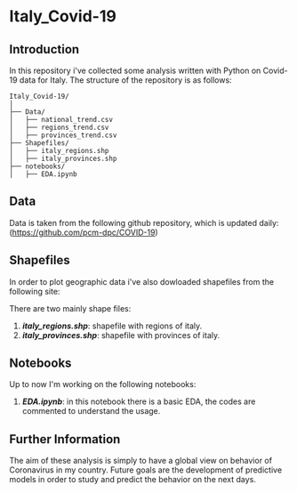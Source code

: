 # Italy_Covid-19

## Introduction
In this repository i've collected some analysis written with Python on Covid-19 data for Italy. 
The structure of the repository is as follows:

```
Italy_Covid-19/
│
├── Data/
│   ├── national_trend.csv
│   ├── regions_trend.csv
│   ├── provinces_trend.csv
├── Shapefiles/
│   ├── italy_regions.shp
│   ├── italy_provinces.shp
├── notebooks/
│   ├── EDA.ipynb
```

## Data
Data is taken from the following github repository, which is updated daily:
(https://github.com/pcm-dpc/COVID-19)

## Shapefiles
In order to plot geographic data i've also dowloaded shapefiles from the following site:

There are two mainly shape files:

1. ***italy_regions.shp***: shapefile with regions of italy.
2. ***italy_provinces.shp***: shapefile with provinces of italy.

## Notebooks
Up to now I'm working on the following notebooks:

1. ***EDA.ipynb***: in this notebook there is a basic EDA, the codes are commented to understand the usage.

## Further Information

The aim of these analysis is simply to have a global view on behavior of Coronavirus in my country. Future goals are the development of predictive models in order to study and predict the behavior on the next days.


